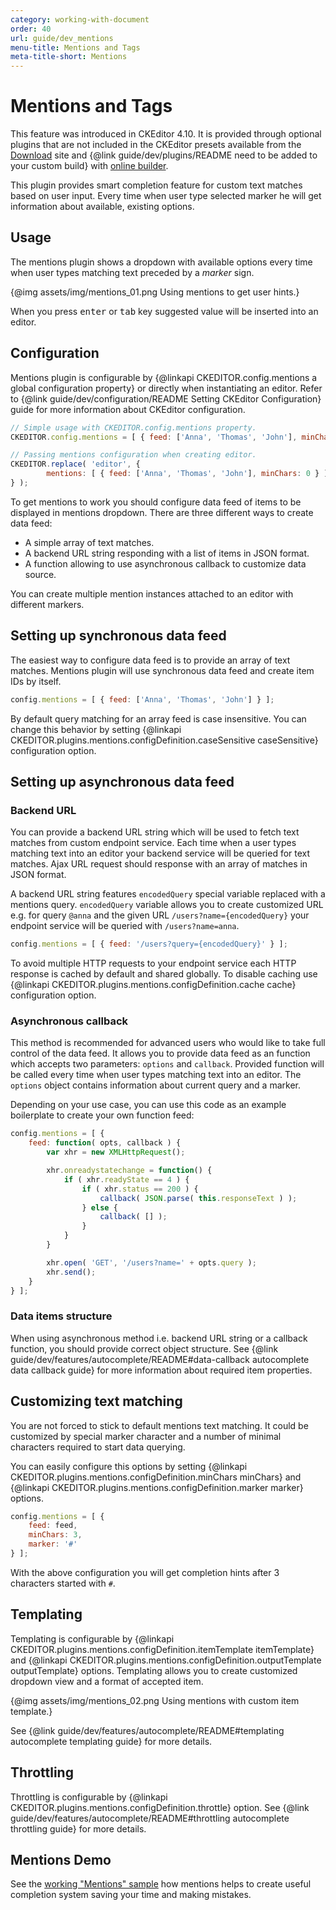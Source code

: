 ```yaml
---
category: working-with-document
order: 40
url: guide/dev_mentions
menu-title: Mentions and Tags
meta-title-short: Mentions
---
```

<!--
Copyright (c) 2003-2018, CKSource - Frederico Knabben. All rights reserved.
For licensing, see LICENSE.md.
-->

# Mentions and Tags

<info-box info="">
    This feature was introduced in CKEditor 4.10. It is provided through optional plugins that are not included in the CKEditor presets available from the <a href="https://ckeditor.com/ckeditor-4/download/">Download</a> site and {@link guide/dev/plugins/README need to be added to your custom build} with <a href="https://ckeditor.com/cke4/builder">online builder</a>.
</info-box>

This plugin provides smart completion feature for custom text matches based on user input. Every time when user type selected marker he will get information about available, existing options.

## Usage

The mentions plugin shows a dropdown with available options every time when user types matching text preceded by a _marker_ sign.

{@img assets/img/mentions_01.png Using mentions to get user hints.}

When you press <kbd>enter</kbd> or <kbd>tab</kbd> key suggested value will be inserted into an editor.

## Configuration

Mentions plugin is configurable by {@linkapi CKEDITOR.config.mentions a global configuration property} or directly when instantiating an editor. Refer to {@link guide/dev/configuration/README Setting CKEditor Configuration} guide for more information about CKEditor configuration.

```javascript
// Simple usage with CKEDITOR.config.mentions property.
CKEDITOR.config.mentions = [ { feed: ['Anna', 'Thomas', 'John'], minChars: 0 } ];

// Passing mentions configuration when creating editor.
CKEDITOR.replace( 'editor', {
		mentions: [ { feed: ['Anna', 'Thomas', 'John'], minChars: 0 } ]
} );
```

To get mentions to work you should configure data feed of items to be displayed in mentions dropdown. There are three different ways to create data feed:

* A simple array of text matches.
* A backend URL string responding with a list of items in JSON format.
* A function allowing to use asynchronous callback to customize data source.

You can create multiple mention instances attached to an editor with different markers.

## Setting up synchronous data feed

The easiest way to configure data feed is to provide an array of text matches. Mentions plugin will use synchronous data feed and create item IDs by itself.

```javascript
config.mentions = [ { feed: ['Anna', 'Thomas', 'John'] } ];
```

By default query matching for an array feed is case insensitive. You can change this behavior by setting {@linkapi CKEDITOR.plugins.mentions.configDefinition.caseSensitive caseSensitive} configuration option.

## Setting up asynchronous data feed

### Backend URL

You can provide a backend URL string which will be used to fetch text matches from custom endpoint service. Each time when a user types matching text into an editor your backend service will be queried for text matches. Ajax URL request should response with an array of matches in JSON format.

A backend URL string features `encodedQuery` special variable replaced with a mentions query. `encodedQuery` variable allows you to create customized URL e.g. for query `@anna` and the given URL `/users?name={encodedQuery}` your endpoint service will be queried with `/users?name=anna`.

```javascript
config.mentions = [ { feed: '/users?query={encodedQuery}' } ];
```

To avoid multiple HTTP requests to your endpoint service each HTTP response is cached by default and shared globally. To disable caching use {@linkapi CKEDITOR.plugins.mentions.configDefinition.cache cache} configuration option.

### Asynchronous callback

This method is recommended for advanced users who would like to take full control of the data feed. It allows you to provide data feed as an function which accepts two parameters: `options` and `callback`. Provided function will be called every time when user types matching text into an editor. The `options` object contains information about current query and a marker.

Depending on your use case, you can use this code as an example boilerplate to create your own function feed:

```javascript
config.mentions = [ {
	feed: function( opts, callback ) {
		var xhr = new XMLHttpRequest();

		xhr.onreadystatechange = function() {
			if ( xhr.readyState == 4 ) {
				if ( xhr.status == 200 ) {
					callback( JSON.parse( this.responseText ) );
				} else {
					callback( [] );
				}
			}
		}

		xhr.open( 'GET', '/users?name=' + opts.query );
		xhr.send();
	}
} ];
```

### Data items structure

When using asynchronous method i.e. backend URL string or a callback function, you should provide correct object structure. See {@link guide/dev/features/autocomplete/README#data-callback autocomplete data callback guide} for more information about required item properties.

## Customizing text matching

You are not forced to stick to default mentions text matching. It could be customized by special marker character and a number of minimal characters required to start data querying.

You can easily configure this options by setting {@linkapi CKEDITOR.plugins.mentions.configDefinition.minChars minChars} and {@linkapi CKEDITOR.plugins.mentions.configDefinition.marker marker} options.

```javascript
config.mentions = [ {
	feed: feed,
	minChars: 3,
	marker: '#'
} ];
```

With the above configuration you will get completion hints after 3 characters started with `#`.

## Templating

Templating is configurable by {@linkapi CKEDITOR.plugins.mentions.configDefinition.itemTemplate itemTemplate} and {@linkapi CKEDITOR.plugins.mentions.configDefinition.outputTemplate outputTemplate} options. Templating allows you to create customized dropdown view and a format of accepted item.

{@img assets/img/mentions_02.png Using mentions with custom item template.}

See {@link guide/dev/features/autocomplete/README#templating autocomplete templating guide} for more details.

## Throttling

Throttling is configurable by {@linkapi CKEDITOR.plugins.mentions.configDefinition.throttle} option. See {@link guide/dev/features/autocomplete/README#throttling autocomplete throttling guide} for more details.

## Mentions Demo

See the [working "Mentions" sample](https://sdk.ckeditor.com/samples/mentions.html) how mentions helps to create useful completion system saving your time and making mistakes.
